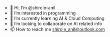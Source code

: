 - 👋 Hi, I’m @shirole-anil
- 👀 I’m interested in programming
- 🌱 I’m currently learning AI & Cloud Computing
- 💞️ I’m looking to collaborate on AI related info
- 📫 How to reach me shirole_anil@outlook.com

<!---
shirole-anil/shirole-anil is a ✨ special ✨ repository because its `README.md` (this file) appears on your GitHub profile.
You can click the Preview link to take a look at your changes.
--->
